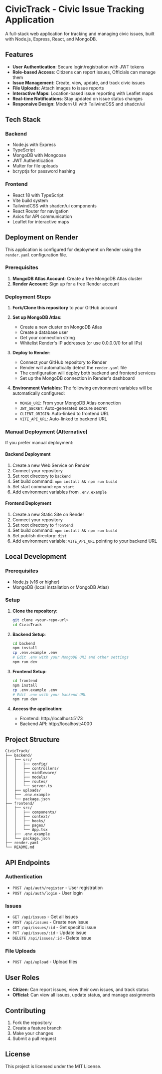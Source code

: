 # CivicTrack - Civic Issue Tracking Application

A full-stack web application for tracking and managing civic issues, built with Node.js, Express, React, and MongoDB.

## Features

- **User Authentication**: Secure login/registration with JWT tokens
- **Role-based Access**: Citizens can report issues, Officials can manage them
- **Issue Management**: Create, view, update, and track civic issues
- **File Uploads**: Attach images to issue reports
- **Interactive Maps**: Location-based issue reporting with Leaflet maps
- **Real-time Notifications**: Stay updated on issue status changes
- **Responsive Design**: Modern UI with TailwindCSS and shadcn/ui

## Tech Stack

### Backend
- Node.js with Express
- TypeScript
- MongoDB with Mongoose
- JWT Authentication
- Multer for file uploads
- bcryptjs for password hashing

### Frontend
- React 18 with TypeScript
- Vite build system
- TailwindCSS with shadcn/ui components
- React Router for navigation
- Axios for API communication
- Leaflet for interactive maps

## Deployment on Render

This application is configured for deployment on Render using the `render.yaml` configuration file.

### Prerequisites

1. **MongoDB Atlas Account**: Create a free MongoDB Atlas cluster
2. **Render Account**: Sign up for a free Render account

### Deployment Steps

1. **Fork/Clone this repository** to your GitHub account

2. **Set up MongoDB Atlas**:
   - Create a new cluster on MongoDB Atlas
   - Create a database user
   - Get your connection string
   - Whitelist Render's IP addresses (or use 0.0.0.0/0 for all IPs)

3. **Deploy to Render**:
   - Connect your GitHub repository to Render
   - Render will automatically detect the `render.yaml` file
   - The configuration will deploy both backend and frontend services
   - Set up the MongoDB connection in Render's dashboard

4. **Environment Variables**:
   The following environment variables will be automatically configured:
   - `MONGO_URI`: From your MongoDB Atlas connection
   - `JWT_SECRET`: Auto-generated secure secret
   - `CLIENT_ORIGIN`: Auto-linked to frontend URL
   - `VITE_API_URL`: Auto-linked to backend URL

### Manual Deployment (Alternative)

If you prefer manual deployment:

#### Backend Deployment
1. Create a new Web Service on Render
2. Connect your repository
3. Set root directory to `backend`
4. Set build command: `npm install && npm run build`
5. Set start command: `npm start`
6. Add environment variables from `.env.example`

#### Frontend Deployment
1. Create a new Static Site on Render
2. Connect your repository
3. Set root directory to `frontend`
4. Set build command: `npm install && npm run build`
5. Set publish directory: `dist`
6. Add environment variable: `VITE_API_URL` pointing to your backend URL

## Local Development

### Prerequisites
- Node.js (v16 or higher)
- MongoDB (local installation or MongoDB Atlas)

### Setup

1. **Clone the repository**:
   ```bash
   git clone <your-repo-url>
   cd CivicTrack
   ```

2. **Backend Setup**:
   ```bash
   cd backend
   npm install
   cp .env.example .env
   # Edit .env with your MongoDB URI and other settings
   npm run dev
   ```

3. **Frontend Setup**:
   ```bash
   cd frontend
   npm install
   cp .env.example .env
   # Edit .env with your backend URL
   npm run dev
   ```

4. **Access the application**:
   - Frontend: http://localhost:5173
   - Backend API: http://localhost:4000

## Project Structure

```
CivicTrack/
├── backend/
│   ├── src/
│   │   ├── config/
│   │   ├── controllers/
│   │   ├── middleware/
│   │   ├── models/
│   │   ├── routes/
│   │   └── server.ts
│   ├── uploads/
│   ├── .env.example
│   └── package.json
├── frontend/
│   ├── src/
│   │   ├── components/
│   │   ├── context/
│   │   ├── hooks/
│   │   ├── pages/
│   │   └── App.tsx
│   ├── .env.example
│   └── package.json
├── render.yaml
└── README.md
```

## API Endpoints

### Authentication
- `POST /api/auth/register` - User registration
- `POST /api/auth/login` - User login

### Issues
- `GET /api/issues` - Get all issues
- `POST /api/issues` - Create new issue
- `GET /api/issues/:id` - Get specific issue
- `PUT /api/issues/:id` - Update issue
- `DELETE /api/issues/:id` - Delete issue

### File Uploads
- `POST /api/upload` - Upload files

## User Roles

- **Citizen**: Can report issues, view their own issues, and track status
- **Official**: Can view all issues, update status, and manage assignments

## Contributing

1. Fork the repository
2. Create a feature branch
3. Make your changes
4. Submit a pull request

## License

This project is licensed under the MIT License.
